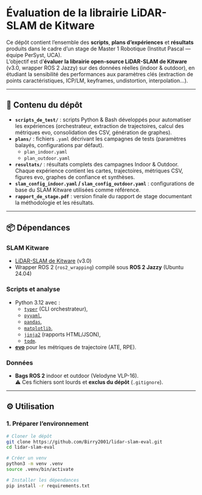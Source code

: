 # Évaluation de la librairie LiDAR-SLAM de Kitware

Ce dépôt contient l’ensemble des **scripts**, **plans d’expériences** et **résultats** produits dans le cadre d’un stage de Master 1 Robotique (Institut Pascal — équipe PerSyst, UCA).  
L’objectif est d’**évaluer la librairie open-source LiDAR-SLAM de Kitware** (v3.0, wrapper ROS 2 Jazzy) sur des données réelles (indoor & outdoor), en étudiant la sensibilité des performances aux paramètres clés (extraction de points caractéristiques, ICP/LM, keyframes, undistortion, interpolation…).

---

## 🚀 Contenu du dépôt

- **`scripts_de_test/`** : scripts Python & Bash développés pour automatiser les expériences (orchestrateur, extraction de trajectoires, calcul des métriques evo, consolidation des CSV, génération de graphes).
- **`plans/`** : fichiers `.yaml` décrivant les campagnes de tests (paramètres balayés, configurations par défaut).  
  - `plan_indoor.yaml`  
  - `plan_outdoor.yaml`
- **`resultats/`** : résultats complets des campagnes Indoor & Outdoor.  
  Chaque expérience contient les cartes, trajectoires, métriques CSV, figures evo, graphes de confiance et synthèses.
- **`slam_config_indoor.yaml` / `slam_config_outdoor.yaml`** : configurations de base du SLAM Kitware utilisées comme référence.
- **`rapport_de_stage.pdf`** : version finale du rapport de stage documentant la méthodologie et les résultats.

---

## 📦 Dépendances

### SLAM Kitware
- [LiDAR-SLAM de Kitware](https://gitlab.kitware.com/keu-computervision/slam) (v3.0)  
- Wrapper ROS 2 (`ros2_wrapping`) compilé sous **ROS 2 Jazzy** (Ubuntu 24.04)

### Scripts et analyse
- Python 3.12 avec :
  - [`typer`](https://typer.tiangolo.com/) (CLI orchestrateur),
  - [`pyyaml`](https://pyyaml.org/),
  - [`pandas`](https://pandas.pydata.org/),
  - [`matplotlib`](https://matplotlib.org/),
  - [`jinja2`](https://jinja.palletsprojects.com/) (rapports HTML/JSON),
  - [`tqdm`](https://tqdm.github.io/).
- [**evo**](https://github.com/MichaelGrupp/evo) pour les métriques de trajectoire (ATE, RPE).

### Données
- **Bags ROS 2** indoor et outdoor (Velodyne VLP-16).  
⚠️ Ces fichiers sont lourds et **exclus du dépôt** (`.gitignore`).

---

## ⚙️ Utilisation

### 1. Préparer l’environnement
```bash
# Cloner le dépôt
git clone https://github.com/Birry2001/lidar-slam-eval.git
cd lidar-slam-eval

# Créer un venv
python3 -m venv .venv
source .venv/bin/activate

# Installer les dépendances
pip install -r requirements.txt
